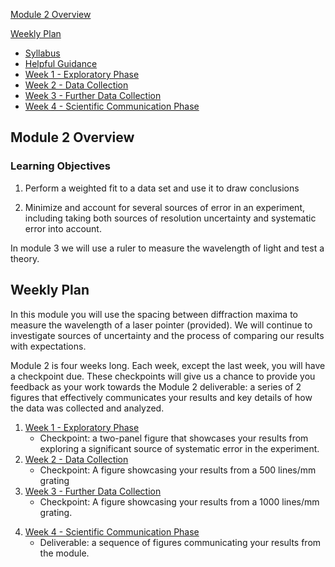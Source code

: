 [Module 2 Overview](#module-2-overview)

[Weekly Plan](#weekly-plan)

+ [Syllabus](https://physics-50.github.io/Module-1/syllabus)
+ [Helpful Guidance](https://physics-50.github.io/Module-1/helpful-guidance)
+ [Week 1 - Exploratory Phase](week1)
+ [Week 2 - Data Collection](week2)
+ [Week 3 - Further Data Collection](week3)
+ [Week 4 - Scientific Communication Phase](week4)


## Module 2 Overview 

### Learning Objectives

1. Perform a weighted fit to a data set and use it to draw conclusions

2. Minimize and account for several sources of error in an experiment, including taking both sources of resolution uncertainty and systematic error into account.

In module 3 we will use a ruler to measure the wavelength of light and test a theory.

## Weekly Plan

In this module you will use the spacing between diffraction maxima to measure the wavelength of a laser pointer (provided). We will continue to investigate sources of uncertainty and the process of comparing our results with expectations. 

Module 2 is four weeks long. Each week, except the last week, you will have a checkpoint due. These checkpoints will give us a chance to provide you feedback as your work towards the Module 2 deliverable: a series of 2 figures that effectively communicates your results and key details of how the data was collected and analyzed. 

1. [Week 1 - Exploratory Phase](week1)
    - Checkpoint: a two-panel figure that showcases your results from exploring a significant source of systematic error in the experiment.
2. [Week 2 - Data Collection](week2)
    - Checkpoint: A figure showcasing your results from a 500 lines/mm grating
3. [Week 3 - Further Data Collection](week3)
    - Checkpoint: A figure showcasing your results from a 1000 lines/mm grating.

    
<!-- 
Checkpoint: A figure that allows comparison of your results from the 500 lines/mm and 1000 lines/mm gratings.-->

4. [Week 4 - Scientific Communication Phase](week4)
    - Deliverable: a sequence of figures communicating your results from the module.